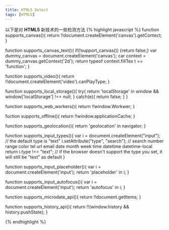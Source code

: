 ```yaml
---
title: HTML5 Detect
tags: [HTML5]
---
```

以下是对 **HTML5** 新技术的一些检测方法
{% highlight javascript %}
function supports_canvas(){
    return !!document.createElement('canvas').getContect;
}

function supports_canvas_text(){
    if(!support_canvas())   {return false;}
    var dummy_canvas = document.createElement('canvas');
    car context = dummy_canvas.getContext('2d');
    return typeof context.fillTex t == 'function';
}

function supports_video(){
    return !!document.createElement('video').canPlayType;
}

function supports_local_storage(){
    try{
        return 'localStorage' in window && window['localStorage'] !== null;
    }   catch(e){
        return false;
    }
}

function supports_web_workers(){
    return !!window.Workwer;
}

fuction supports_offline(){
    return !!window.applicationCache;
}

function supports_geolocation(){
    return 'geolocation' in navigator;
}

function supports_input_types(){
    var i = document.createElement("input");
    // the default type is "text"
    i.setAttribute("type", "search");
    // search number range color tel url email date month week time datetime datetime-local
    return i.type !== "text";
    // if the browser doesn't support the type you set, it will still be "text" as default
}

function supports_input_placeholder(){
    var i = document.createElement('input');
    return 'placeholder' in i;
}

function supports_input_autofocus(){
    var i = document.createElement('input');
    return 'autofocus' in i;
}

function supports_microdate_api(){
    return !!document.getItems;
}

function supports_history_api(){
    return !!(window.history && history.pushState);
}

{% endhighlight %}
